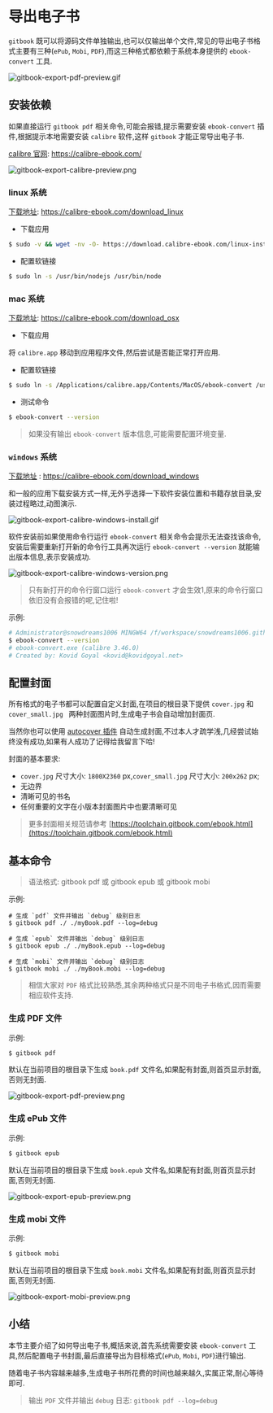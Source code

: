 # 导出电子书

`gitbook` 既可以将源码文件单独输出,也可以仅输出单个文件,常见的导出电子书格式主要有三种(`ePub`, `Mobi`, `PDF`),而这三种格式都依赖于系统本身提供的 `ebook-convert` 工具.

![gitbook-export-pdf-preview.gif](./images/gitbook-export-pdf-preview.gif)

## 安装依赖

如果直接运行 `gitbook pdf` 相关命令,可能会报错,提示需要安装 `ebook-convert` 插件,根据提示本地需要安装 `calibre` 软件,这样 `gitbook` 才能正常导出电子书.

[calibre 官网](https://calibre-ebook.com/): https://calibre-ebook.com/

![gitbook-export-calibre-preview.png](./images/gitbook-export-calibre-preview.png)

### linux 系统

[下载地址](https://calibre-ebook.com/download_linux): https://calibre-ebook.com/download_linux

- 下载应用

```bash
$ sudo -v && wget -nv -O- https://download.calibre-ebook.com/linux-installer.sh | sudo sh /dev/stdin
```

- 配置软链接

```bash
$ sudo ln -s /usr/bin/nodejs /usr/bin/node
```

### mac 系统

[下载地址](https://calibre-ebook.com/download_osx): https://calibre-ebook.com/download_osx

- 下载应用

将 `calibre.app` 移动到应用程序文件,然后尝试是否能正常打开应用.

- 配置软链接

```bash
$ sudo ln -s /Applications/calibre.app/Contents/MacOS/ebook-convert /usr/local/bin
```

- 测试命令

```bash
$ ebook-convert --version
```

> 如果没有输出 `ebook-convert` 版本信息,可能需要配置环境变量.

### `windows` 系统

[下载地址](https://calibre-ebook.com/download_windows) : https://calibre-ebook.com/download_windows

和一般的应用下载安装方式一样,无外乎选择一下软件安装位置和书籍存放目录,安装过程略过,动图演示.

![gitbook-export-calibre-windows-install.gif](./images/gitbook-export-calibre-windows-install.gif)

软件安装前如果使用命令行运行 `ebook-convert` 相关命令会提示无法查找该命令,安装后需要重新打开新的命令行工具再次运行 `ebook-convert --version` 就能输出版本信息,表示安装成功.

![gitbook-export-calibre-windows-version.png](./images/gitbook-export-calibre-windows-version.png)

> 只有新打开的命令行窗口运行 `ebook-convert` 才会生效1,原来的命令行窗口依旧没有会报错的呢,记住啦!

示例:

```bash
# Administrator@snowdreams1006 MINGW64 /f/workspace/snowdreams1006.github.io (master)
$ ebook-convert --version
# ebook-convert.exe (calibre 3.46.0)
# Created by: Kovid Goyal <kovid@kovidgoyal.net>
```

## 配置封面

所有格式的电子书都可以配置自定义封面,在项目的根目录下提供 `cover.jpg` 和 `cover_small.jpg ` 两种封面图片时,生成电子书会自动增加封面页.

当然你也可以使用 [autocover 插件](https://plugins.gitbook.com/plugin/autocover) 自动生成封面,不过本人才疏学浅,几经尝试始终没有成功,如果有人成功了记得给我留言下哈!

封面的基本要求:

- `cover.jpg` 尺寸大小: `1800X2360` px,`cover_small.jpg` 尺寸大小: `200x262` px;
- 无边界
- 清晰可见的书名
- 任何重要的文字在小版本封面图片中也要清晰可见

> 更多封面相关规范请参考 [https://toolchain.gitbook.com/ebook.html](https://toolchain.gitbook.com/ebook.html)

## 基本命令

> 语法格式: gitbook pdf 或 gitbook epub 或 gitbook mobi

示例:

```
# 生成 `pdf` 文件并输出 `debug` 级别日志
$ gitbook pdf ./ ./myBook.pdf --log=debug

# 生成 `epub` 文件并输出 `debug` 级别日志
$ gitbook epub ./ ./myBook.epub --log=debug

# 生成 `mobi` 文件并输出 `debug` 级别日志
$ gitbook mobi ./ ./myBook.mobi --log=debug
```

> 相信大家对 `PDF` 格式比较熟悉,其余两种格式只是不同电子书格式,因而需要相应软件支持.

### 生成 PDF 文件

示例:
 
```bash
$ gitbook pdf
```

默认在当前项目的根目录下生成 `book.pdf` 文件名,如果配有封面,则首页显示封面,否则无封面.

![gitbook-export-pdf-preview.png](./images/gitbook-export-pdf-preview.png)

### 生成 ePub 文件

示例:

```bash
$ gitbook epub
```

默认在当前项目的根目录下生成 `book.epub` 文件名,如果配有封面,则首页显示封面,否则无封面.

![gitbook-export-epub-preview.png](./images/gitbook-export-epub-preview.png)

### 生成 mobi 文件

示例:

```bash
$ gitbook mobi
```

默认在当前项目的根目录下生成 `book.mobi` 文件名,如果配有封面,则首页显示封面,否则无封面.

![gitbook-export-mobi-preview.png](./images/gitbook-export-mobi-preview.png)

## 小结

本节主要介绍了如何导出电子书,概括来说,首先系统需要安装 `ebook-convert` 工具,然后配置电子书封面,最后直接导出为目标格式(`ePub`, `Mobi`, `PDF`)进行输出.

随着电子书内容越来越多,生成电子书所花费的时间也越来越久,实属正常,耐心等待即可.

> 输出 `PDF` 文件并输出 `debug` 日志: `gitbook pdf --log=debug`
